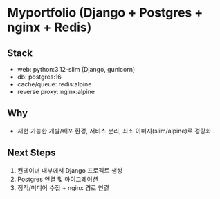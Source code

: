 # Myportfolio (Django + Postgres + nginx + Redis)

## Stack
- web: python:3.12-slim (Django, gunicorn)
- db: postgres:16
- cache/queue: redis:alpine
- reverse proxy: nginx:alpine

## Why
- 재현 가능한 개발/배포 환경, 서비스 분리, 최소 이미지(slim/alpine)로 경량화.

## Next Steps
1) 컨테이너 내부에서 Django 프로젝트 생성
2) Postgres 연결 및 마이그레이션
3) 정적/미디어 수집 + nginx 경로 연결
